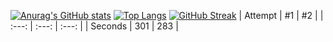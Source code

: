 [![Anurag's GitHub stats](https://github-readme-stats.vercel.app/api?username=lnngn&theme=graywhite&card_width=300&hide_border=true)](https://github.com/anuraghazra/github-readme-stats)
[![Top Langs](https://github-readme-stats.vercel.app/api/top-langs/?username=lnngn&theme=graywhite&layout=compact&langs_count=8&card_width=400&hide_border=true)](https://github.com/anuraghazra/github-readme-stats)
[![GitHub Streak](https://streak-stats.demolab.com/?user=lnngn&card_width=1000&theme=graywhite&border_radius=0)](https://git.io/streak-stats)
| Attempt | #1    | #2    |
| :---:   | :---: | :---: |
| Seconds | 301   | 283   |
